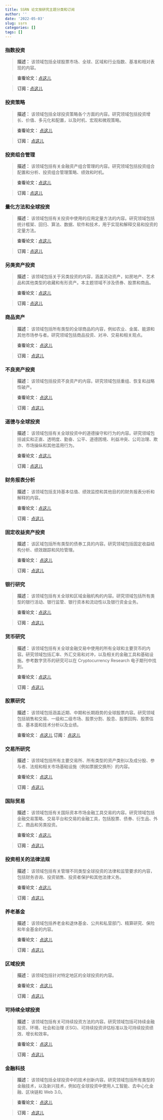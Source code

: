 ```yaml
---
title: SSRN 论文按研究主题分类和订阅
author: ''
date: '2022-05-03'
slug: ssrn
categories: []
tags: []
---
```



### 指数投资

> **描述：** 该领域包括全球股票市场、全球、区域和行业指数、基准和相对表现的内容。

> **查看论文：**[点这儿](https://www.ssrn.com/link/Global-Investment-Indices)

> **订阅：**[点这儿](https://hq.ssrn.com/jourInvite.cfm?link=Global-Investment-Indices) 


### 投资策略

> **描述：** 该领域包括全球投资策略各个方面的内容。研究领域包括投资增长、价值、多元化和配置，以及时机、宏观和微观策略。

> **查看论文：** [点这儿](https://www.ssrn.com/link/Global-Investment-Strategy) 

> **订阅：** [点这儿](https://hq.ssrn.com/jourInvite.cfm?link=Global-Investment-Strategy) 
### 投资组合管理

> **描述：** 该领域包括有关金融资产组合管理的内容。研究领域包括投资组合配置和分析、投资组合管理策略、绩效和时机。

> **查看论文：**[点这儿](https://www.ssrn.com/link/Portfolio-Management)  


>  **订阅：**[点这儿](https://hq.ssrn.com/jourInvite.cfm?link=Portfolio-Management) 



### 量化方法和全球投资

> **描述：** 该领域包括有关投资中使用的应用定量方法的内容。研究领域包括统计框架、回归、算法、数据、软件和技术，用于实现和解释交易和投资的定量方法。 

> **查看论文：**[点这儿](https://www.ssrn.com/link/Quantitative-Methods-Global-Investments)

> **订阅：**[点这儿](https://hq.ssrn.com/jourInvite.cfm?link=Quantitative-Methods-Global-Investments) 




### 另类资产投资

> **描述：** 该领域包括关于另类投资的内容，涵盖流动资产，如房地产、艺术品和其他类型的收藏和有形资产。本主题领域不涉及债券、股票和商品。

> **查看论文：**[点这儿](https://www.ssrn.com/link/Alternative-Asset-Investments) 

> **订阅：**[点这儿](https://hq.ssrn.com/jourInvite.cfm?link=Alternative-Asset-Investments)



### 商品资产

> **描述：** 该领域包括所有类型的全球商品的内容，例如农业、金属、能源和其他市场参与者。研究领域包括商品投资、对冲、交易和相关观点。

>**查看论文：** [点这儿](https://www.ssrn.com/link/Commodities)

>**订阅：** [点这儿](https://hq.ssrn.com/jourInvite.cfm?link=Commodities)





### 不良资产投资


> **描述：** 该领域包括投资不良资产的内容。研究领域包括重组、恢复和战略性破产。

> **查看论文：** [点这儿](https://www.ssrn.com/link/Distressed-Assets)

> **订阅：** [点这儿](https://hq.ssrn.com/jourInvite.cfm?link=Distressed-Assets)



### 道德与全球投资
> **描述：** 该领域包括有关全球投资中的道德操守和行为的内容。研究领域包括诚实和正直、透明度、勤奋、公平、道德困境、利益冲突、公司治理、欺诈、市场操纵和其他滥用行为。

> **查看论文：**[点这儿]( https://www.ssrn.com/link/Ethics-Global-Investments)

> **订阅：**[点这儿](https://hq.ssrn.com/jourInvite.cfm?link=Ethics-Global-Investments) 



### 财务报表分析

> **描述：** 该领域包括支持基本估值、绩效监控和其他目的的财务报表分析和解释的内容。

> **查看论文：**[点这儿]( https://www.ssrn.com/link/Financial-Statement-Analysis)

> **订阅：** [点这儿](https://hq.ssrn.com/jourInvite.cfm?link=Financial-Statement-Analysis) 




### 固定收益资产投资

> **描述：** 该区域包括所有类型的债券工具的内容。研究领域包括固定收益结构分析、绩效跟踪和风险管理。

> **查看论文：** [点这儿](https://www.ssrn.com/link/Fixed-Income-Investing)

> **订阅：** [点这儿](https://hq.ssrn.com/jourInvite.cfm?link=Fixed-Income-Investing)




### 银行研究

> **描述：** 该领域包括有关全球和区域金融机构的内容。研究领域包括所有类型的银行活动、银行监管、银行资本和流动性以及银行资金业务。

> **查看论文：**[点这儿](https://www.ssrn.com/link/Global-Banking) 

> **订阅：** [点这儿](https://hq.ssrn.com/jourInvite.cfm?link=Global-Banking) 





### 货币研究

> **描述：** 该领域包括有关全球金融交易中使用的所有全球和主要货币的内容。研究领域包括汇率、外汇交易和对冲，以及相关的金融工具和基础设施。参考数字货币的研究可以在 Cryptocurrency Research 电子期刊中找到。

> **查看论文：**[点这儿](https://www.ssrn.com/link/Global-Currencies) 

> **订阅：** [点这儿](https://hq.ssrn.com/jourInvite.cfm?link=Global-Currencies)





### 股票研究

> **描述：** 该领域包括涵盖近期、中期和长期趋势的全球股票内容。研究领域包括销售和交易、一级和二级市场、股票分割、股息、股票回购、股票估值、基本面和技术分析以及业绩。

> **查看论文：** [点这儿](https://www.ssrn.com/link/Global-Equities) 
> **订阅：** [点这儿](https://hq.ssrn.com/jourInvite.cfm?link=Global-Equities)




### 交易所研究

> **描述：** 该领域包括所有主要交易所、所有类型的资产类别以及成分股、参与者、法规和相关市场基础设施（例如票据交换所）的内容。


> **查看论文：** [点这儿](https://www.ssrn.com/link/Global-Exchanges) 

> **订阅：** [点这儿](https://hq.ssrn.com/jourInvite.cfm?link=Global-Exchanges)






### 国际贸易

> **描述：** 该领域包括有关国际资本市场金融工具交易的内容。研究领域包括金融交易策略、交易平台和交易的金融工具，包括股票、债券、衍生品、外汇、商品和另类投资。

>**查看论文：**[点这儿](https://www.ssrn.com/link/International-Trading) 

> **订阅：** [点这儿](https://hq.ssrn.com/jourInvite.cfm?link=International-Trading) 




### 投资相关的法律法规

> **描述：** 该领域包括有关管理不同类型全球投资的法律和监管要求的内容，包括财务咨询、投资销售、投资者保护和其他法律义务。

> **查看论文：**[点这儿](https://www.ssrn.com/link/Legal-Aspects-Global-Investing) 

> **订阅：** [点这儿](https://hq.ssrn.com/jourInvite.cfm?link=Legal-Aspects-Global-Investing)





### 养老基金

> **描述：** 该领域包括养老金和退休基金、公共和私营部门、精算研究、保险和年金基金的内容。

> **查看论文：** [点这儿](https://www.ssrn.com/link/Pension-Funds) 

> **订阅：** [点这儿](https://hq.ssrn.com/jourInvite.cfm?link=Pension-Funds) 





### 区域投资

> **描述：** 该领域包括针对特定地区的全球投资的内容。

> **查看论文：** [点这儿](https://www.ssrn.com/link/Regional-Investments) 

> **订阅：** [点这儿](https://hq.ssrn.com/jourInvite.cfm?link=Regional-Investments) 



### 可持续全球投资

> **描述：** 该领域包括有关可持续投资方法的内容。研究领域包括可持续金融投资、环境、社会和治理 (ESG)、可持续投资评估标准以及可持续投资绩效、增长和效率。

> **查看论文：** [点这儿](https://www.ssrn.com/link/Sustainable-Global-Investments) 

> **订阅：** [点这儿](https://hq.ssrn.com/jourInvite.cfm?link=Sustainable-Global-Investments) 


### 金融科技

> **描述：** 该领域包括全球投资中的技术创新内容。研究领域包括所有类型的金融技术，以及新兴技术，例如在全球投资中使用人工智能、去中心化金融、区块链和 Web 3.0。

> **查看论文：** [点这儿](https://www.ssrn.com/link/Technology-Global-Investing) 

> **订阅：** [点这儿](https://hq.ssrn.com/jourInvite.cfm?link=Technology-Global-Investing) 
